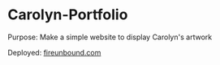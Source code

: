 # Carolyn-Portfolio

Purpose: Make a simple website to display Carolyn's artwork

Deployed: [fireunbound.com](https://www.fireunbound.com)
